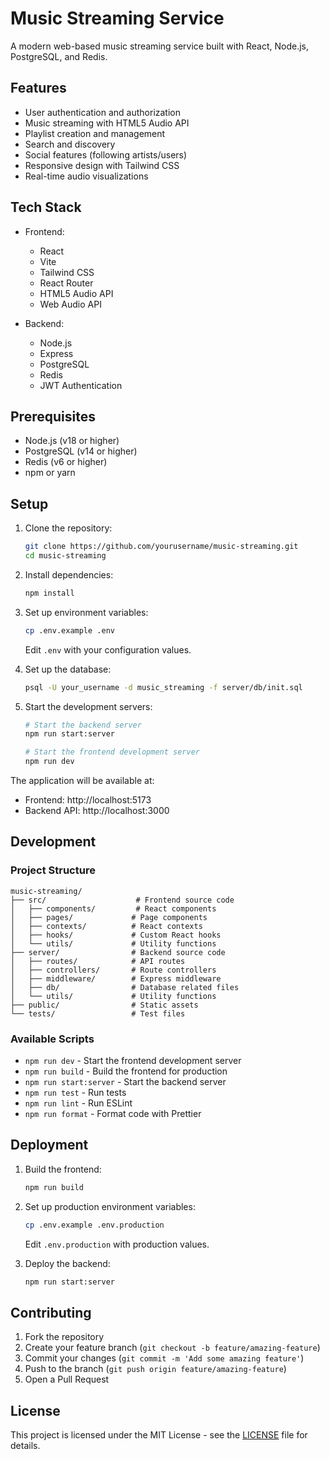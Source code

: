 # Music Streaming Service

A modern web-based music streaming service built with React, Node.js, PostgreSQL, and Redis.

## Features

- User authentication and authorization
- Music streaming with HTML5 Audio API
- Playlist creation and management
- Search and discovery
- Social features (following artists/users)
- Responsive design with Tailwind CSS
- Real-time audio visualizations

## Tech Stack

- Frontend:
  - React
  - Vite
  - Tailwind CSS
  - React Router
  - HTML5 Audio API
  - Web Audio API

- Backend:
  - Node.js
  - Express
  - PostgreSQL
  - Redis
  - JWT Authentication

## Prerequisites

- Node.js (v18 or higher)
- PostgreSQL (v14 or higher)
- Redis (v6 or higher)
- npm or yarn

## Setup

1. Clone the repository:
   ```bash
   git clone https://github.com/yourusername/music-streaming.git
   cd music-streaming
   ```

2. Install dependencies:
   ```bash
   npm install
   ```

3. Set up environment variables:
   ```bash
   cp .env.example .env
   ```
   Edit `.env` with your configuration values.

4. Set up the database:
   ```bash
   psql -U your_username -d music_streaming -f server/db/init.sql
   ```

5. Start the development servers:
   ```bash
   # Start the backend server
   npm run start:server

   # Start the frontend development server
   npm run dev
   ```

The application will be available at:
- Frontend: http://localhost:5173
- Backend API: http://localhost:3000

## Development

### Project Structure

```
music-streaming/
├── src/                    # Frontend source code
│   ├── components/         # React components
│   ├── pages/             # Page components
│   ├── contexts/          # React contexts
│   ├── hooks/             # Custom React hooks
│   └── utils/             # Utility functions
├── server/                # Backend source code
│   ├── routes/            # API routes
│   ├── controllers/       # Route controllers
│   ├── middleware/        # Express middleware
│   ├── db/                # Database related files
│   └── utils/             # Utility functions
├── public/                # Static assets
└── tests/                 # Test files
```

### Available Scripts

- `npm run dev` - Start the frontend development server
- `npm run build` - Build the frontend for production
- `npm run start:server` - Start the backend server
- `npm run test` - Run tests
- `npm run lint` - Run ESLint
- `npm run format` - Format code with Prettier

## Deployment

1. Build the frontend:
   ```bash
   npm run build
   ```

2. Set up production environment variables:
   ```bash
   cp .env.example .env.production
   ```
   Edit `.env.production` with production values.

3. Deploy the backend:
   ```bash
   npm run start:server
   ```

## Contributing

1. Fork the repository
2. Create your feature branch (`git checkout -b feature/amazing-feature`)
3. Commit your changes (`git commit -m 'Add some amazing feature'`)
4. Push to the branch (`git push origin feature/amazing-feature`)
5. Open a Pull Request

## License

This project is licensed under the MIT License - see the [LICENSE](LICENSE) file for details.
